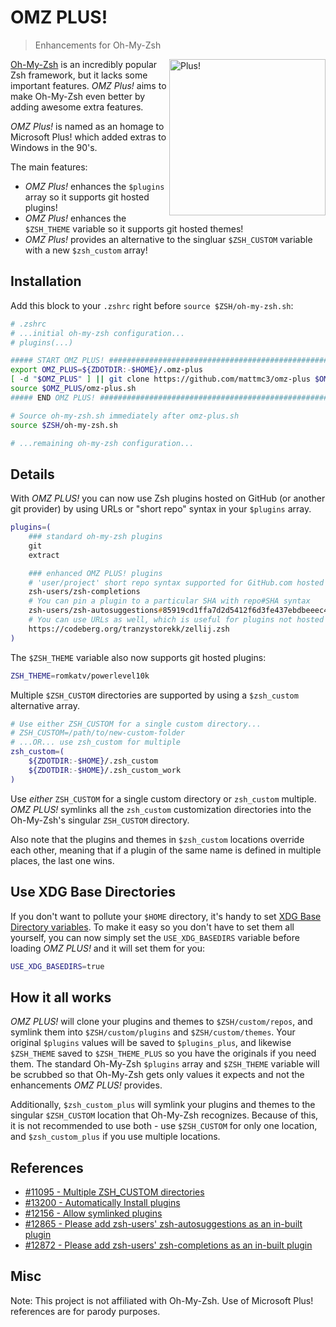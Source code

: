 # OMZ PLUS!

> Enhancements for Oh-My-Zsh

<img align="right" style="float: right;" width="250" alt="Plus!" src="https://github.com/user-attachments/assets/b834d42b-d6d9-4da9-ad7d-98d1b62e79f1" />

[Oh-My-Zsh][ohmyzsh] is an incredibly popular Zsh framework, but it lacks some important features. _OMZ Plus!_ aims to make
Oh-My-Zsh even better by adding awesome extra features.

_OMZ Plus!_ is named as an homage to Microsoft Plus! which added extras to Windows in the 90's.

The main features:

-   _OMZ Plus!_ enhances the `$plugins` array so it supports git hosted plugins!
-   _OMZ Plus!_ enhances the `$ZSH_THEME` variable so it supports git hosted themes!
-   _OMZ Plus!_ provides an alternative to the singluar `$ZSH_CUSTOM` variable with a
    new `$zsh_custom` array!

## Installation

Add this block to your `.zshrc` right before `source $ZSH/oh-my-zsh.sh`:

```zsh
# .zshrc
# ...initial oh-my-zsh configuration...
# plugins(...)

##### START OMZ PLUS! ##################################################################
export OMZ_PLUS=${ZDOTDIR:-$HOME}/.omz-plus
[ -d "$OMZ_PLUS" ] || git clone https://github.com/mattmc3/omz-plus $OMZ_PLUS
source $OMZ_PLUS/omz-plus.sh
##### END OMZ PLUS! ####################################################################

# Source oh-my-zsh.sh immediately after omz-plus.sh
source $ZSH/oh-my-zsh.sh

# ...remaining oh-my-zsh configuration...
```

## Details

With _OMZ PLUS!_ you can now use Zsh plugins hosted on GitHub (or another git provider) by
using URLs or "short repo" syntax in your `$plugins` array.

```zsh
plugins=(
    ### standard oh-my-zsh plugins
    git
    extract

    ### enhanced OMZ PLUS! plugins
    # 'user/project' short repo syntax supported for GitHub.com hosted plugins.
    zsh-users/zsh-completions
    # You can pin a plugin to a particular SHA with repo#SHA syntax
    zsh-users/zsh-autosuggestions#85919cd1ffa7d2d5412f6d3fe437ebdbeeec4fc5
    # You can use URLs as well, which is useful for plugins not hosted on GitHub.com
    https://codeberg.org/tranzystorekk/zellij.zsh
)
```

The `$ZSH_THEME` variable also now supports git hosted plugins:

```zsh
ZSH_THEME=romkatv/powerlevel10k
```

Multiple `$ZSH_CUSTOM` directories are supported by using a `$zsh_custom` alternative array.

```zsh
# Use either ZSH_CUSTOM for a single custom directory...
# ZSH_CUSTOM=/path/to/new-custom-folder
# ...OR... use zsh_custom for multiple
zsh_custom=(
    ${ZDOTDIR:-$HOME}/.zsh_custom
    ${ZDOTDIR:-$HOME}/.zsh_custom_work
)
```

Use _either_ `ZSH_CUSTOM` for a single custom directory or `zsh_custom` multiple. _OMZ PLUS!_
symlinks all the `zsh_custom` customization directories into the Oh-My-Zsh's singular
`ZSH_CUSTOM` directory.

Also note that the plugins and themes in `$zsh_custom` locations override each other, meaning
that if a plugin of the same name is defined in multiple places, the last one wins.

## Use XDG Base Directories

If you don't want to pollute your `$HOME` directory, it's handy to set
[XDG Base Directory variables][xdg_basedirs]. To make it easy so you don't have to set
them all yourself, you can now simply set the `USE_XDG_BASEDIRS` variable before
loading _OMZ PLUS!_ and it will set them for you:

```zsh
USE_XDG_BASEDIRS=true
```

## How it all works

_OMZ PLUS!_ will clone your plugins and themes to `$ZSH/custom/repos`, and symlink them
into `$ZSH/custom/plugins` and `$ZSH/custom/themes`. Your original `$plugins` values
will be saved to `$plugins_plus`, and likewise `$ZSH_THEME` saved to `$ZSH_THEME_PLUS`
so you have the originals if you need them. The standard Oh-My-Zsh `$plugins` array and
`$ZSH_THEME` variable will be scrubbed so that Oh-My-Zsh gets only values it expects
and not the enhancements _OMZ PLUS!_ provides.

Additionally, `$zsh_custom_plus` will symlink your plugins and themes to the singular
`$ZSH_CUSTOM` location that Oh-My-Zsh recognizes. Because of this, it is not recommended
to use both - use `$ZSH_CUSTOM` for only one location, and `$zsh_custom_plus` if you
use multiple locations.

## References

-   [#11095 - Multiple ZSH_CUSTOM directories](https://github.com/ohmyzsh/ohmyzsh/issues/11095)
-   [#13200 - Automatically Install plugins](https://github.com/ohmyzsh/ohmyzsh/issues/13200)
-   [#12156 - Allow symlinked plugins](https://github.com/ohmyzsh/ohmyzsh/issues/12156)
-   [#12865 - Please add zsh-users' zsh-autosuggestions as an in-built plugin](https://github.com/ohmyzsh/ohmyzsh/issues/12865)
-   [#12872 - Please add zsh-users' zsh-completions as an in-built plugin](https://github.com/ohmyzsh/ohmyzsh/issues/12872)

## Misc

Note: This project is not affiliated with Oh-My-Zsh. Use of Microsoft Plus! references are for
parody purposes.

[ohmyzsh]: https://github.com/ohmyzsh/ohmyzsh
[zsh-autosuggestions]: https://github.com/zsh-users/zsh-autosuggestions
[zsh-completions]: https://github.com/zsh-users/zsh-completions
[xdg_basedirs]: https://specifications.freedesktop.org/basedir-spec/latest/
